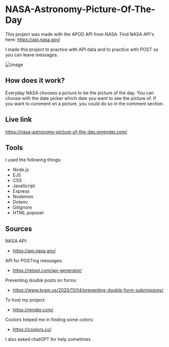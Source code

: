 # NASA-Astronomy-Picture-Of-The-Day

This project was made with the APOD API from NASA. 
Find NASA API's here: https://api.nasa.gov/

I made this project to practice with API data and to practice with POST so you can leave messages.

![image](https://github.com/r20222/NASA-Astronomy-Picture-Of-The-Day/assets/101579892/29dc458f-8894-4837-b810-1ae503a41cc5)


## How does it work?

Everyday NASA chooses a picture to be the picture of the day. You can choose with the date picker which date you want to see the picture of. If you want to comment on a picture, you could do so in the comment section.

## Live link

https://nasa-astronomy-picture-of-the-day.onrender.com/

## Tools

I used the following things:

* Node.js
* EJS
* CSS
* JavaScript
* Express
* Nodemon
* Dotenv
* Gitignore
* HTML popover

## Sources

NASA API:
* https://api.nasa.gov/

API for POSTing messages:
* https://retool.com/api-generator/

Preventing double posts on forms:
* https://www.bram.us/2020/11/04/preventing-double-form-submissions/

To host my project:
* https://render.com/

Coolors helped me in finding some colors:
* https://coolors.co/

I also asked chatGPT for help sometimes
